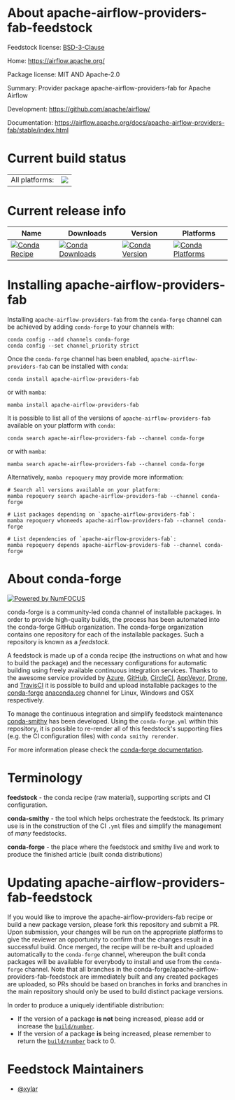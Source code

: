 About apache-airflow-providers-fab-feedstock
============================================

Feedstock license: [BSD-3-Clause](https://github.com/conda-forge/apache-airflow-providers-fab-feedstock/blob/main/LICENSE.txt)

Home: https://airflow.apache.org/

Package license: MIT AND Apache-2.0

Summary: Provider package apache-airflow-providers-fab for Apache Airflow

Development: https://github.com/apache/airflow/

Documentation: https://airflow.apache.org/docs/apache-airflow-providers-fab/stable/index.html

Current build status
====================


<table><tr><td>All platforms:</td>
    <td>
      <a href="https://dev.azure.com/conda-forge/feedstock-builds/_build/latest?definitionId=22119&branchName=main">
        <img src="https://dev.azure.com/conda-forge/feedstock-builds/_apis/build/status/apache-airflow-providers-fab-feedstock?branchName=main">
      </a>
    </td>
  </tr>
</table>

Current release info
====================

| Name | Downloads | Version | Platforms |
| --- | --- | --- | --- |
| [![Conda Recipe](https://img.shields.io/badge/recipe-apache--airflow--providers--fab-green.svg)](https://anaconda.org/conda-forge/apache-airflow-providers-fab) | [![Conda Downloads](https://img.shields.io/conda/dn/conda-forge/apache-airflow-providers-fab.svg)](https://anaconda.org/conda-forge/apache-airflow-providers-fab) | [![Conda Version](https://img.shields.io/conda/vn/conda-forge/apache-airflow-providers-fab.svg)](https://anaconda.org/conda-forge/apache-airflow-providers-fab) | [![Conda Platforms](https://img.shields.io/conda/pn/conda-forge/apache-airflow-providers-fab.svg)](https://anaconda.org/conda-forge/apache-airflow-providers-fab) |

Installing apache-airflow-providers-fab
=======================================

Installing `apache-airflow-providers-fab` from the `conda-forge` channel can be achieved by adding `conda-forge` to your channels with:

```
conda config --add channels conda-forge
conda config --set channel_priority strict
```

Once the `conda-forge` channel has been enabled, `apache-airflow-providers-fab` can be installed with `conda`:

```
conda install apache-airflow-providers-fab
```

or with `mamba`:

```
mamba install apache-airflow-providers-fab
```

It is possible to list all of the versions of `apache-airflow-providers-fab` available on your platform with `conda`:

```
conda search apache-airflow-providers-fab --channel conda-forge
```

or with `mamba`:

```
mamba search apache-airflow-providers-fab --channel conda-forge
```

Alternatively, `mamba repoquery` may provide more information:

```
# Search all versions available on your platform:
mamba repoquery search apache-airflow-providers-fab --channel conda-forge

# List packages depending on `apache-airflow-providers-fab`:
mamba repoquery whoneeds apache-airflow-providers-fab --channel conda-forge

# List dependencies of `apache-airflow-providers-fab`:
mamba repoquery depends apache-airflow-providers-fab --channel conda-forge
```


About conda-forge
=================

[![Powered by
NumFOCUS](https://img.shields.io/badge/powered%20by-NumFOCUS-orange.svg?style=flat&colorA=E1523D&colorB=007D8A)](https://numfocus.org)

conda-forge is a community-led conda channel of installable packages.
In order to provide high-quality builds, the process has been automated into the
conda-forge GitHub organization. The conda-forge organization contains one repository
for each of the installable packages. Such a repository is known as a *feedstock*.

A feedstock is made up of a conda recipe (the instructions on what and how to build
the package) and the necessary configurations for automatic building using freely
available continuous integration services. Thanks to the awesome service provided by
[Azure](https://azure.microsoft.com/en-us/services/devops/), [GitHub](https://github.com/),
[CircleCI](https://circleci.com/), [AppVeyor](https://www.appveyor.com/),
[Drone](https://cloud.drone.io/welcome), and [TravisCI](https://travis-ci.com/)
it is possible to build and upload installable packages to the
[conda-forge](https://anaconda.org/conda-forge) [anaconda.org](https://anaconda.org/)
channel for Linux, Windows and OSX respectively.

To manage the continuous integration and simplify feedstock maintenance
[conda-smithy](https://github.com/conda-forge/conda-smithy) has been developed.
Using the ``conda-forge.yml`` within this repository, it is possible to re-render all of
this feedstock's supporting files (e.g. the CI configuration files) with ``conda smithy rerender``.

For more information please check the [conda-forge documentation](https://conda-forge.org/docs/).

Terminology
===========

**feedstock** - the conda recipe (raw material), supporting scripts and CI configuration.

**conda-smithy** - the tool which helps orchestrate the feedstock.
                   Its primary use is in the construction of the CI ``.yml`` files
                   and simplify the management of *many* feedstocks.

**conda-forge** - the place where the feedstock and smithy live and work to
                  produce the finished article (built conda distributions)


Updating apache-airflow-providers-fab-feedstock
===============================================

If you would like to improve the apache-airflow-providers-fab recipe or build a new
package version, please fork this repository and submit a PR. Upon submission,
your changes will be run on the appropriate platforms to give the reviewer an
opportunity to confirm that the changes result in a successful build. Once
merged, the recipe will be re-built and uploaded automatically to the
`conda-forge` channel, whereupon the built conda packages will be available for
everybody to install and use from the `conda-forge` channel.
Note that all branches in the conda-forge/apache-airflow-providers-fab-feedstock are
immediately built and any created packages are uploaded, so PRs should be based
on branches in forks and branches in the main repository should only be used to
build distinct package versions.

In order to produce a uniquely identifiable distribution:
 * If the version of a package **is not** being increased, please add or increase
   the [``build/number``](https://docs.conda.io/projects/conda-build/en/latest/resources/define-metadata.html#build-number-and-string).
 * If the version of a package **is** being increased, please remember to return
   the [``build/number``](https://docs.conda.io/projects/conda-build/en/latest/resources/define-metadata.html#build-number-and-string)
   back to 0.

Feedstock Maintainers
=====================

* [@xylar](https://github.com/xylar/)

